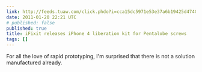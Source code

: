 ```yaml
---
link: http://feeds.tuaw.com/click.phdo?i=cca15dc5971e53e37a6b19425d4740a6
date: 2011-01-20 22:21 UTC
# published: false
published: true
title: iFixit releases iPhone 4 liberation kit for Pentalobe screws
tags: []
---
```


For all the love of rapid prototyping, I'm surprised that there is not a solution manufactured already.
